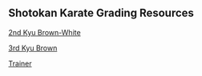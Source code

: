 ## Shotokan Karate Grading Resources

[2nd Kyu Brown-White](brown-white.md)

[3rd Kyu Brown](brown.md)

[Trainer](trainer.md)
